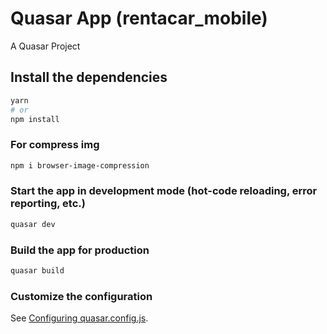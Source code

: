 # Quasar App (rentacar_mobile)

A Quasar Project

## Install the dependencies
```bash
yarn
# or
npm install
```

### For compress img
```bash
npm i browser-image-compression
```
### Start the app in development mode (hot-code reloading, error reporting, etc.)
```bash
quasar dev
```


### Build the app for production
```bash
quasar build
```

### Customize the configuration
See [Configuring quasar.config.js](https://v2.quasar.dev/quasar-cli-vite/quasar-config-js).
